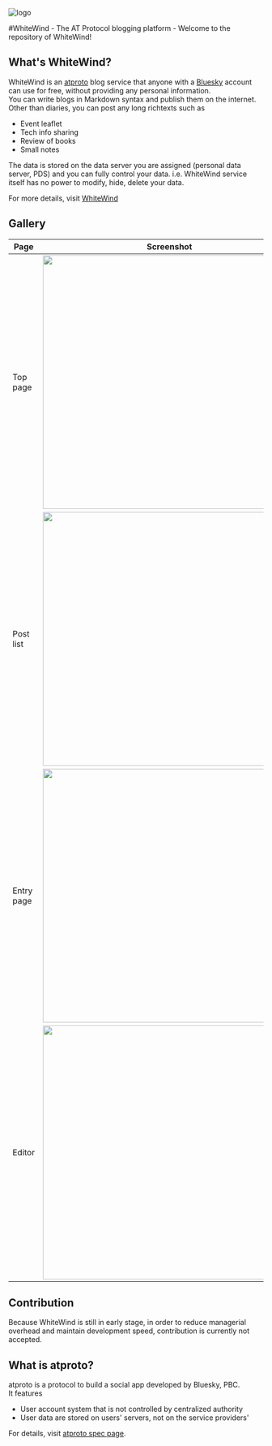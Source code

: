 ![logo](https://github.com/whtwnd/whitewind-blog/assets/5365048/f07b7309-8083-43a8-bf47-219d22a35365)

#WhiteWind - The AT Protocol blogging platform -
Welcome to the repository of WhiteWind!

## What's WhiteWind?
WhiteWind is an [atproto](https://atproto.com/) blog service that anyone with a [Bluesky](https://bsky.app) account can use for free, without providing any personal information.  
You can write blogs in Markdown syntax and publish them on the internet.  
Other than diaries, you can post any long richtexts such as
- Event leaflet
- Tech info sharing
- Review of books
- Small notes

The data is stored on the data server you are assigned (personal data server, PDS) and you can fully control your data.
i.e. WhiteWind service itself has no power to modify, hide, delete your data.

For more details, visit [WhiteWind](https://whtwnd.com)

## Gallery
|Page|Screenshot|
|--|--|
|Top page|<img src="https://blewit.us-west.host.bsky.network/xrpc/com.atproto.sync.getBlob?did=did:plc:fzkpgpjj7nki7r5rhtmgzrez&cid=bafkreiec5vd4qkchboki6y2gqsmod32vib7sxyz7q6qjjhwsi6r4hnvs6m" width=500 />|
|Post list|<img src="https://github.com/whtwnd/whitewind-blog/assets/5365048/210930db-5ccb-40ff-9fa8-7f4d2f72ab7e" width=500 />|
|Entry page|<img src="https://github.com/whtwnd/whitewind-blog/assets/5365048/2431279f-0d36-4bc1-b3d2-16e8d8f90e93" width=500 />|
|Editor|<img src="https://blewit.us-west.host.bsky.network/xrpc/com.atproto.sync.getBlob?did=did%3Aplc%3Afzkpgpjj7nki7r5rhtmgzrez&cid=bafkreia5wrtzkpmwka3pksyhfo4ikpd3bdem6jkl4fxykw5s55ccxaxt4e" width=500 />|

## Contribution
Because WhiteWind is still in early stage, in order to reduce managerial overhead and maintain development speed, contribution is currently not accepted.

## What is atproto?
atproto is a protocol to build a social app developed by Bluesky, PBC.  
It features 
- User account system that is not controlled by centralized authority
- User data are stored on users' servers, not on the service providers'

For details, visit [atproto spec page](https://atproto.com).
